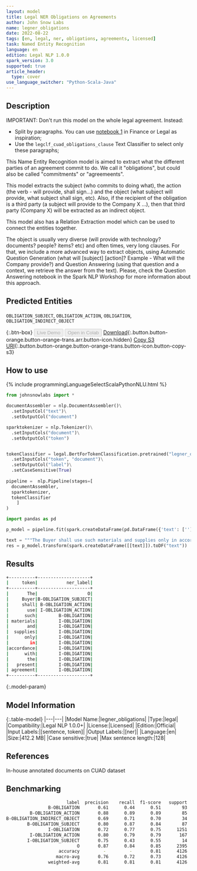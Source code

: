 ```yaml
---
layout: model
title: Legal NER Obligations on Agreements
author: John Snow Labs
name: legner_obligations
date: 2022-08-22
tags: [en, legal, ner, obligations, agreements, licensed]
task: Named Entity Recognition
language: en
edition: Legal NLP 1.0.0
spark_version: 3.0
supported: true
article_header:
  type: cover
use_language_switcher: "Python-Scala-Java"
---
```


## Description

IMPORTANT: Don't run this model on the whole legal agreement. Instead:
- Split by paragraphs. You can use [notebook 1](https://github.com/JohnSnowLabs/spark-nlp-workshop/tree/master/tutorials/Certification_Trainings_JSL) in Finance or Legal as inspiration;
- Use the `legclf_cuad_obligations_clause` Text Classifier to select only these paragraphs; 

This Name Entity Recognition model is aimed to extract what the different parties of an agreement commit to do. We call it "obligations", but could also be called "commitments" or "agreemeents".

This model extracts the subject (who commits to doing what), the action (the verb - will provide, shall sign...) and the object (what subject will provide, what subject shall sign, etc). Also, if the recipient of the obligation is a third party (a subject will provide to the Company X ...), then that third party (Company X) will be extracted as an indirect object.

This model also has a Relation Extraction model which can be used to connect the entities together.

The object is usually very diverse (will provide with technology? documents? people? items? etc) and often times, very long clauses. For that, we include a more advanced way to extract objects, using Automatic Question Generation (what will [subject] [action]? Example - What will the Company provide?) and Question Answering (using that question and a context, we retrieve the answer from the text). Please, check the Question Answering notebook in the Spark NLP Workshop for more information about this approach.

## Predicted Entities

`OBLIGATION_SUBJECT`, `OBLIGATION_ACTION`, `OBLIGATION`, `OBLIGATION_INDIRECT_OBJECT`

{:.btn-box}
<button class="button button-orange" disabled>Live Demo</button>
<button class="button button-orange" disabled>Open in Colab</button>
[Download](https://s3.amazonaws.com/auxdata.johnsnowlabs.com/legal/models/legner_obligations_en_1.0.0_3.2_1661182145726.zip){:.button.button-orange.button-orange-trans.arr.button-icon.hidden}
[Copy S3 URI](s3://auxdata.johnsnowlabs.com/legal/models/legner_obligations_en_1.0.0_3.2_1661182145726.zip){:.button.button-orange.button-orange-trans.button-icon.button-copy-s3}

## How to use



<div class="tabs-box" markdown="1">
{% include programmingLanguageSelectScalaPythonNLU.html %}

```python
from johnsnowlabs import *

documentAssembler = nlp.DocumentAssembler()\
  .setInputCol("text")\
  .setOutputCol("document")

sparktokenizer = nlp.Tokenizer()\
  .setInputCols("document")\
  .setOutputCol("token")


tokenClassifier = legal.BertForTokenClassification.pretrained("legner_obligations", "en", "legal/models")\
  .setInputCols("token", "document")\
  .setOutputCol("label")\
  .setCaseSensitive(True)
  
pipeline =  nlp.Pipeline(stages=[
  documentAssembler,
  sparktokenizer,
  tokenClassifier
    ]
)

import pandas as pd

p_model = pipeline.fit(spark.createDataFrame(pd.DataFrame({'text': ['']})))

text = """The Buyer shall use such materials and supplies only in accordance with the present agreement"""
res = p_model.transform(spark.createDataFrame([[text]]).toDF("text"))

```

</div>

## Results

```bash
+----------+--------------------+
|     token|           ner_label|
+----------+--------------------+
|       The|                   O|
|     Buyer|B-OBLIGATION_SUBJECT|
|     shall| B-OBLIGATION_ACTION|
|       use| I-OBLIGATION_ACTION|
|      such|        B-OBLIGATION|
| materials|        I-OBLIGATION|
|       and|        I-OBLIGATION|
|  supplies|        I-OBLIGATION|
|      only|        I-OBLIGATION|
|        in|        I-OBLIGATION|
|accordance|        I-OBLIGATION|
|      with|        I-OBLIGATION|
|       the|        I-OBLIGATION|
|   present|        I-OBLIGATION|
| agreement|        I-OBLIGATION|
+----------+--------------------+
```

{:.model-param}
## Model Information

{:.table-model}
|---|---|
|Model Name:|legner_obligations|
|Type:|legal|
|Compatibility:|Legal NLP 1.0.0+|
|License:|Licensed|
|Edition:|Official|
|Input Labels:|[sentence, token]|
|Output Labels:|[ner]|
|Language:|en|
|Size:|412.2 MB|
|Case sensitive:|true|
|Max sentence length:|128|

## References

In-house annotated documents on CUAD dataset

## Benchmarking

```bash
                       label  precision    recall  f1-score   support
                B-OBLIGATION       0.61      0.44      0.51        93
         B-OBLIGATION_ACTION       0.88      0.89      0.89        85
B-OBLIGATION_INDIRECT_OBJECT       0.69      0.71      0.70        34
        B-OBLIGATION_SUBJECT       0.80      0.87      0.84        87
                I-OBLIGATION       0.72      0.77      0.75      1251
         I-OBLIGATION_ACTION       0.80      0.79      0.79       167
        I-OBLIGATION_SUBJECT       0.75      0.43      0.55        14
                           O       0.87      0.84      0.85      2395
                    accuracy         -         -       0.81      4126
                   macro-avg       0.76      0.72      0.73      4126
                weighted-avg       0.81      0.81      0.81      4126
```